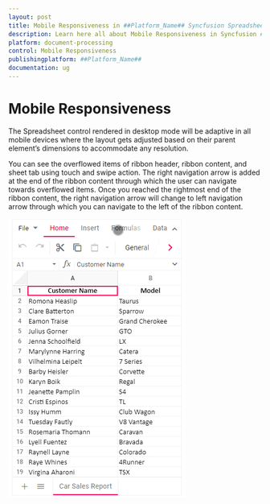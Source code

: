 ```yaml
---
layout: post
title: Mobile Responsiveness in ##Platform_Name## Syncfusion Spreadsheet Component
description: Learn here all about Mobile Responsiveness in Syncfusion ##Platform_Name## Spreadsheet component of Syncfusion Essential JS 2 and more.
platform: document-processing
control: Mobile Responsiveness
publishingplatform: ##Platform_Name##
documentation: ug
---
```



# Mobile Responsiveness 

The Spreadsheet control rendered in desktop mode will be adaptive in all mobile devices where the layout gets adjusted based on their parent element’s dimensions to accommodate any resolution.

You can see the overflowed items of ribbon header, ribbon content, and sheet tab using touch and swipe action. The right navigation arrow is added at the end of the ribbon content through which the user can navigate towards overflowed items. Once you reached the rightmost end of the ribbon content, the right navigation arrow will change to left navigation arrow through which you can navigate to the left of the ribbon content.

![Spreadsheet Adaptive Mode](./images/spreadsheet_adaptive_mode.gif)
